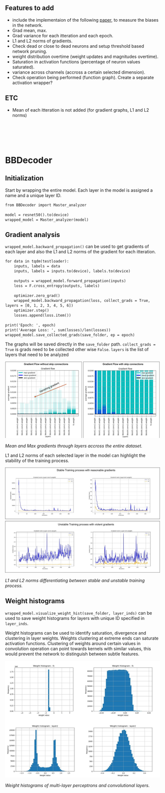 
## Features to add
- include the implementaion of the following [paper](https://github.com/aaronserianni/attention-iou?utm_source=tldrai), to measure the biases in the network.
- Grad mean, max.
- Grad variance for each itteration and each epoch.
- L1 and L2 norms of gradients.
- Check dead or close to dead neurons and setup threshold based network pruning.
- weight distribution overtime (weight updates and magnitudes overtime).
- Saturation in activation functions (percentage of neuron values saturated).
- variance across channels (accross a certain selected dimension).
- Check operation being performed (function graph). Create a separate activation wrapper?

## ETC
- Mean of each itteration is not added (for gradient graphs, L1 and L2 norms)

<br>
<br>
<br>
<br>

# BBDecoder
<!-- ![Main Image](Images/unnamed.png) -->

## Initialization

Start by wrapping the entire model. Each layer in the model is assigned a name and a unique layer ID. 
```
from BBDecoder import Master_analyzer

model = resnet50().to(device)
wrapped_model = Master_analyzer(model)
```

## Gradient analysis

`wrapped_model.backward_propagation()` can be used to get gradients of each layer and also the L1 and L2 norms of the gradient for each itteration.

```
for data in tqdm(testloader):
    inputs, labels = data
    inputs, labels = inputs.to(device), labels.to(device)
    
    outputs = wrapped_model.forward_propagation(inputs)
    loss = F.cross_entropy(outputs, labels)

    optimizer.zero_grad()
    wrapped_model.backward_propagation(loss, collect_grads = True, layers = [0, 1, 2, 3, 4, 5, 6])
    optimizer.step()
    losses.append(loss.item())
    
print('Epoch: ', epoch)
print('Average Loss: ', sum(losses)/len(losses))
wrapped_model.save_collected_grads(save_folder, ep = epoch)
```

The graphs will be saved directly in the `save_folder` path. `collect_grads = True` is grads need to be collected other wise `False`. `layers` is the list of layers that need to be analyzed

![Grad](Images/model_gradients.jpg)

_Mean and Max gradients through layers accross the entire dataset._

L1 and L2 norms of each selected layer in the model can highlight the stability of the training process.

![Grad](Images/Gradient_norms.jpg)

_L1 and L2 norms differentiating between stable and unstable training process._

## Weight histograms

`wrapped_model.visualize_weight_hist(save_folder, layer_inds)` can be used to save weight histograms for layers with unique ID specified in `layer_inds`.

Weight histograms can be used to identify saturation, divergence and clustering in layer weights. Weights clustering at extreme ends can saturate activation functions. Clustering of weights around certain values in convolution operation can point towards kernels with similar values, this would prevent the network to distinguish between subtle features.

![Grad](Images/weight_hist.jpg)

_Weight histograms of multi-layer perceptrons and convolutional layers._
